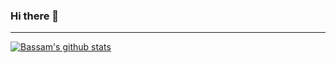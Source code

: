 ### Hi there 👋
---

[![Bassam's github stats](https://github-readme-stats.vercel.app/api?username=mutairibassam)](https://github.com/mutairibassam/github-readme-stats)
  
<!--
Here are some ideas to get you started:

- 🔭 I’m currently working on ...
- 🌱 I’m currently learning ...
- 👯 I’m looking to collaborate on ...
- 🤔 I’m looking for help with ...
- 💬 Ask me about ...
- 📫 How to reach me: ...
- 😄 Pronouns: ...
- ⚡ Fun fact: ...
-->
